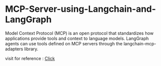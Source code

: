 # MCP-Server-using-Langchain-and-LangGraph
Model Context Protocol (MCP) is an open protocol that standardizes how applications provide tools and context to language models. LangGraph agents can use tools defined on MCP servers through the langchain-mcp-adapters library.

visit for reference : [Click](https://docs.google.com/document/d/1mG9RiXyapMrkOb8fmJH3ou1hsc8mYtBm/edit?usp=sharing&ouid=101578109680909709365&rtpof=true&sd=true)
